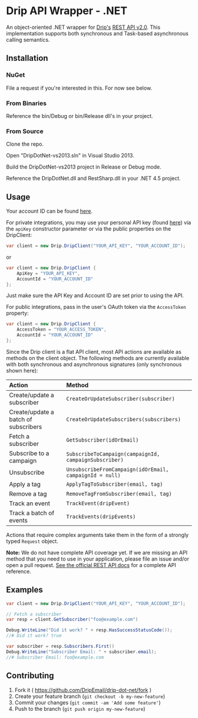 # Drip API Wrapper - .NET

An object-oriented .NET wrapper for [Drip's](https://www.getdrip.com/) [REST API v2.0](https://www.getdrip.com/docs/rest-api).
This implementation supports both synchronous and Task-based asynchronous calling semantics.

## Installation

### NuGet

File a request if you're interested in this. For now see below.

### From Binaries

Reference the bin/Debug or bin/Release dll's in your project.

### From Source

Clone the repo.

Open "DripDotNet-vs2013.sln" in Visual Studio 2013.

Build the DripDotNet-vs2013 project in Release or Debug mode.

Reference the DripDotNet.dll and RestSharp.dll in your .NET 4.5 project.


## Usage

Your account ID can be found [here](https://www.getdrip.com/settings/site).

For private integrations, you may use your personal API key (found
[here](https://www.getdrip.com/user/edit)) via the `apiKey` constructor parameter
or via the public properties on the DripClient:

```c#
var client = new Drip.DripClient("YOUR_API_KEY", "YOUR_ACCOUNT_ID");
```

or

```c#
var client = new Drip.DripClient {
	ApiKey = "YOUR_API_KEY",
	AccountId = "YOUR_ACCOUNT_ID"
};
```

Just make sure the API Key and Account ID are set prior to using the API.

For public integrations, pass in the user's OAuth token via the `AccessToken`
property:

```c#
var client = new Drip.DripClient {
	AccessToken = "YOUR_ACCESS_TOKEN",
	AccountId = "YOUR_ACCOUNT_ID"
};
```

Since the Drip client is a flat API client, most API actions are available
as methods on the client object. The following methods are currently available with
both synchronous and asynchronous signatures (only synchronous shown here):

| Action                     | Method                                                  |
| :------------------------- | :------------------------------------------------------ |
| Create/update a subscriber | `CreateOrUpdateSubscriber(subscriber)`                  |
| Create/update a batch of subscribers | `CreateOrUpdateSubscribers(subscribers)`      |
| Fetch a subscriber         | `GetSubscriber(idOrEmail)`                              |
| Subscribe to a campaign    | `SubscribeToCampaign(campaignId, campaignSubscriber)`   |
| Unsubscribe                | `UnsubscribeFromCampaign(idOrEmail, campaignId = null)` |
| Apply a tag                | `ApplyTagToSubscriber(email, tag)`                      |
| Remove a tag               | `RemoveTagFromSubscriber(email, tag)`                   |
| Track an event             | `TrackEvent(dripEvent)`                                 |
| Track a batch of events    | `TrackEvents(dripEvents)`                               |

Actions that require complex arguments take them in the form of a strongly typed 
`Request` object.

**Note:** We do not have complete API coverage yet. If we are missing an API method
that you need to use in your application, please file an issue and/or open a
pull request. [See the official REST API docs](https://www.getdrip.com/docs/rest-api)
for a complete API reference.

## Examples

```c#
var client = new Drip.DripClient("YOUR_API_KEY", "YOUR_ACCOUNT_ID");

// Fetch a subscriber
var resp = client.GetSubscriber("foo@example.com")

Debug.WriteLine("Did it work? " + resp.HasSuccessStatusCode());
//# Did it work? true

var subscriber = resp.Subscribers.First()
Debug.WriteLine("Subscriber Email: " + subscriber.email);
//# Subscriber Email: foo@example.com
```

## Contributing

1. Fork it ( https://github.com/DripEmail/drip-dot-net/fork )
2. Create your feature branch (`git checkout -b my-new-feature`)
3. Commit your changes (`git commit -am 'Add some feature'`)
4. Push to the branch (`git push origin my-new-feature`)
